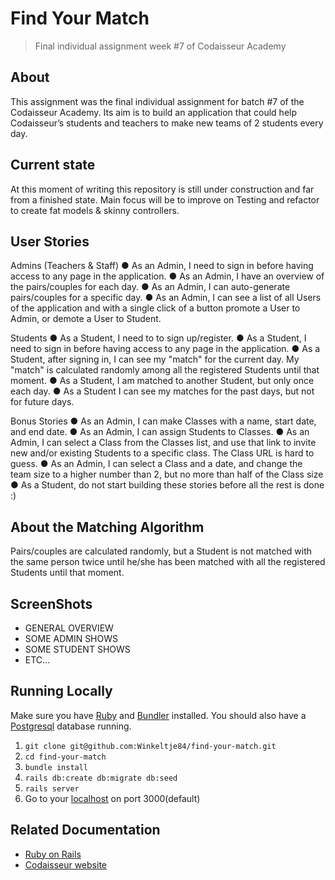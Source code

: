 # Find Your Match
> Final individual assignment week #7 of Codaisseur Academy

## About
This assignment was the final individual assignment for batch #7 of the Codaisseur Academy. Its aim is to build an application that could help Codaisseur’s students and teachers to make new teams of 2 students every day.

## Current state
At this moment of writing this repository is still under construction and far from a finished state. Main focus will be to improve on Testing and refactor to create fat models & skinny controllers.


## User Stories
Admins (Teachers & Staff)
● As an Admin, I need to sign in before having access to any page in the application.
● As an Admin, I have an overview of the pairs/couples for each day.
● As an Admin, I can auto-generate pairs/couples for a specific day.
● As an Admin, I can see a list of all Users of the application and with a single click of a button promote a User to Admin, or demote a User to Student.

Students
● As a Student, I need to to sign up/register.
● As a Student, I need to sign in before having access to any page in the application.
● As a Student, after signing in, I can see my "match" for the current day. My "match" is calculated randomly among all the registered Students until that moment.
● As a Student, I am matched to another Student, but only once each day.
● As a Student I can see my matches for the past days, but not for future days.

Bonus Stories
● As an Admin, I can make Classes with a name, start date, and end date.
● As an Admin, I can assign Students to Classes.
● As an Admin, I can select a Class from the Classes list, and use that link to invite new and/or existing Students to a specific class. The Class URL is hard to guess.
● As an Admin, I can select a Class and a date, and change the team size to a higher number than 2, but no more than half of the Class size
● As a Student, do not start building these stories before all the rest is done :)

## About the Matching Algorithm
Pairs/couples are calculated randomly, but a Student is not matched with the same person twice until he/she has been matched with all the registered Students until that moment.

## ScreenShots

- GENERAL OVERVIEW
- SOME ADMIN SHOWS
- SOME STUDENT SHOWS
- ETC...

## Running Locally
Make sure you have [Ruby](https://www.ruby-lang.org/en/) and [Bundler](http://bundler.io/) installed.
You should also have a [Postgresql](https://www.postgresql.org/) database running.

  1. `git clone git@github.com:Winkeltje84/find-your-match.git`
  2. `cd find-your-match`
  3. `bundle install`
  4. `rails db:create db:migrate db:seed`
  5. `rails server`
  6. Go to your [localhost](http://localhost:3000) on port 3000(default)

## Related Documentation
  * [Ruby on Rails](http://rubyonrails.org/)
  * [Codaisseur website](https://www.codaisseur.com/)
